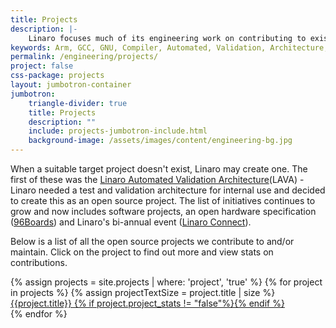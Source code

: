 ```yaml
---
title: Projects
description: |-
    Linaro focuses much of its engineering work on contributing to existing upstream projects like the Linux Kernel and GNU Compiler Collection (GCC).
keywords: Arm, GCC, GNU, Compiler, Automated, Validation, Architecture, Linux, Kernel, 96Boards
permalink: /engineering/projects/
project: false
css-package: projects
layout: jumbotron-container
jumbotron:
    triangle-divider: true
    title: Projects
    description: ""
    include: projects-jumbotron-include.html
    background-image: /assets/images/content/engineering-bg.jpg
---
```

When a suitable target project doesn't exist, Linaro may create one. The first of these was the [Linaro Automated
Validation Architecture](https://staging.linaro.org/engineering/projects/lava/)(LAVA) - Linaro needed a test and
validation architecture for internal use and decided to create this as an open source project. The list of initiatives
continues to grow and now includes software projects, an open hardware specification
([96Boards](http://www.96boards.org/)) and Linaro's bi-annual event ([Linaro Connect](http://connect.linaro.org/)).

Below is a list of all the open source projects we contribute to and/or maintain. Click on the project to find out more
and view stats on contributions.

<div class="projects">
{% assign projects = site.projects | where: 'project', 'true' %}
{% for project in projects %}
    {% assign projectTextSize = project.title | size %}
    <a href="{{project.url}}">
        <div class="col-xs-6 col-sm-4 col-md-3 col-lg-2 project-item {% if projectTextSize > 13 %}small-text{% endif %}">
            {{project.title}} {% if project.project_stats != "false"%}<i class="fa fa-area-chart" aria-hidden="true"></i>{% endif %}
        </div>
    </a>
{% endfor %}
</div>